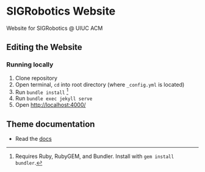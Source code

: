 # SIGRobotics Website

Website for SIGRobotics @ UIUC ACM

## Editing the Website
### Running locally
1. Clone repository
2. Open terminal, `cd` into root directory (where `_config.yml` is located)
3. Run `bundle install` [^1]
4. Run `bundle exec jekyll serve`
5. Open <http://localhost:4000/>

## Theme documentation
* Read the [docs](https://hydejack.com/docs/)

[^1]: Requires Ruby, RubyGEM, and Bundler. Install with `gem install bundler`.